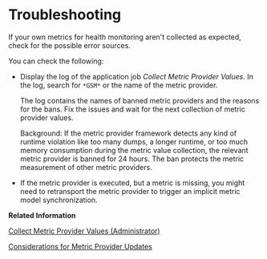 <!-- loio4fa5b5a19b564c718e14619fb74fa567 -->

# Troubleshooting

If your own metrics for health monitoring aren't collected as expected, check for the possible error sources.

You can check the following:

-   Display the log of the application job *Collect Metric Provider Values*. In the log, search for `*GSM*` or the name of the metric provider.

    The log contains the names of banned metric providers and the reasons for the bans. Fix the issues and wait for the next collection of metric provider values.

    Background: If the metric provider framework detects any kind of runtime violation like too many dumps, a longer runtime, or too much memory consumption during the metric value collection, the relevant metric provider is banned for 24 hours. The ban protects the metric measurement of other metric providers.

-   If the metric provider is executed, but a metric is missing, you might need to retransport the metric provider to trigger an implicit metric model synchronization.


**Related Information**  


[Collect Metric Provider Values \(Administrator\)](collect-metric-provider-values-administrator-ecc187f.md "As an administrator, you must create an application job to collect metric providers and their measured values for the generic metric store. From the generic metric store, they can be pushed to SAP Cloud ALM or SAP Focused Run.")

[Considerations for Metric Provider Updates](considerations-for-metric-provider-updates-e13c498.md "When you update an existing metric provider, make sure that these updates are synchronized across the system landscape.")

